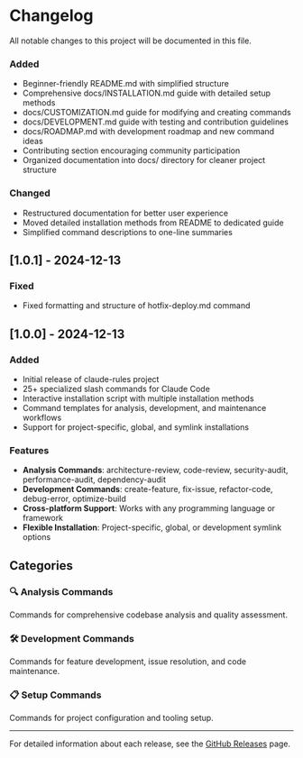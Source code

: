 # Changelog

All notable changes to this project will be documented in this file.





### Added
- Beginner-friendly README.md with simplified structure
- Comprehensive docs/INSTALLATION.md guide with detailed setup methods
- docs/CUSTOMIZATION.md guide for modifying and creating commands
- docs/DEVELOPMENT.md guide with testing and contribution guidelines
- docs/ROADMAP.md with development roadmap and new command ideas
- Contributing section encouraging community participation
- Organized documentation into docs/ directory for cleaner project structure

### Changed
- Restructured documentation for better user experience
- Moved detailed installation methods from README to dedicated guide
- Simplified command descriptions to one-line summaries

## [1.0.1] - 2024-12-13
### Fixed
- Fixed formatting and structure of hotfix-deploy.md command

## [1.0.0] - 2024-12-13
### Added
- Initial release of claude-rules project
- 25+ specialized slash commands for Claude Code
- Interactive installation script with multiple installation methods
- Command templates for analysis, development, and maintenance workflows
- Support for project-specific, global, and symlink installations

### Features
- **Analysis Commands**: architecture-review, code-review, security-audit, performance-audit, dependency-audit
- **Development Commands**: create-feature, fix-issue, refactor-code, debug-error, optimize-build
- **Cross-platform Support**: Works with any programming language or framework
- **Flexible Installation**: Project-specific, global, or development symlink options

## Categories

### 🔍 Analysis Commands
Commands for comprehensive codebase analysis and quality assessment.

### 🛠️ Development Commands  
Commands for feature development, issue resolution, and code maintenance.

### 📋 Setup Commands
Commands for project configuration and tooling setup.

---

For detailed information about each release, see the [GitHub Releases](https://github.com/your-org/claude-rules/releases) page.
